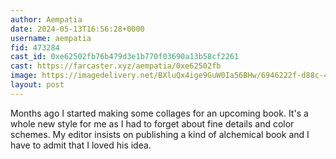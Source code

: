```yaml
---
author: Aempatia
date: 2024-05-13T16:56:28+0000
username: aempatia
fid: 473284
cast_id: 0xe62502fb76b479d3e1b770f03690a13b58cf2261
cast: https://farcaster.xyz/aempatia/0xe62502fb
image: https://imagedelivery.net/BXluQx4ige9GuW0Ia56BHw/6946222f-d88c-4529-9572-25dde30ac800/original
layout: post
---
```


Months ago I started making some collages for an upcoming book. It's a whole new style for me as I had to forget about fine details and color schemes. My editor insists on publishing a kind of alchemical book and I have to admit that I loved his idea.

<img src='https://imagedelivery.net/BXluQx4ige9GuW0Ia56BHw/6946222f-d88c-4529-9572-25dde30ac800/original' alt='' referrerpolicy='no-referrer'/>
<img src='https://imagedelivery.net/BXluQx4ige9GuW0Ia56BHw/2bc67465-101e-467f-0bc9-b17bcb88cf00/original' alt='' referrerpolicy='no-referrer'/>
